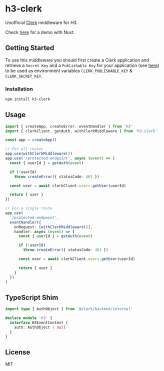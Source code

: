 # h3-clerk

Unofficial [Clerk](https://clerk.com/) middleware for H3.

Check [here](https://github.com/wobsoriano/nuxt-clerk-playground) for a demo with Nuxt.

## Getting Started

To use this middleware you should first create a Clerk application and retrieve a `Secret Key` and a `Publishable Key` for your application (see [here](https://clerk.com/docs/reference/node/getting-started)) to be used as environment variables `CLERK_PUBLISHABLE_KEY` & `CLERK_SECRET_KEY`.

### Installation

```bash
npm install h3-clerk
```

## Usage

```ts
import { createApp, createError, eventHandler } from 'h3'
import { clerkClient, getAuth, withClerkMiddleware } from 'h3-clerk'

const app = createApp()

// For all routes
app.use(withClerkMiddleware())
app.use('/protected-endpoint', async (event) => {
  const { userId } = getAuth(event)

  if (!userId)
    throw createError({ statusCode: 403 })

  const user = await clerkClient.users.getUser(userId)

  return { user }
})

// For a single route
app.use(
  '/protected-endpoint',
  eventHandler({
    onRequest: [withClerkMiddleware()],
    handler: async (event) => {
      const { userId } = getAuth(event)

      if (!userId)
        throw createError({ statusCode: 403 })

      const user = await clerkClient.users.getUser(userId)

      return { user }
    }
  })
)
```

## TypeScript Shim

```ts
import type { AuthObject } from '@clerk/backend/internal'

declare module 'h3' {
  interface H3EventContext {
    auth: AuthObject | null
  }
}
```

## License

MIT
